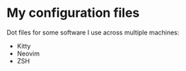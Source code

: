 # My configuration files

Dot files for some software I use across multiple machines:

* Kitty
* Neovim
* ZSH
